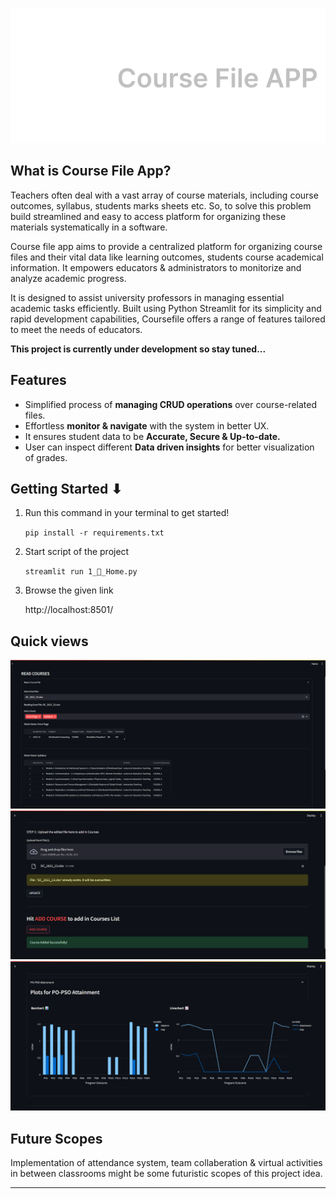 <p align="center">
  <img src="./images/cfa_frame.svg" alt="Sublime's custom image"/>
</p>


## What is Course File App?

Teachers often deal with a vast array of course materials, including course outcomes, syllabus, students marks sheets etc. So, to solve this problem build  streamlined and easy to access platform for organizing these materials systematically in a software.

Course file app aims to provide a centralized platform for organizing course files and their vital data like learning outcomes, students course academical information. It empowers educators & administrators to monitorize and analyze academic progress.

It is designed to assist university professors in managing essential academic tasks efficiently. Built using Python Streamlit for its simplicity and rapid development capabilities, Coursefile offers a range of features tailored to meet the needs of educators.

**This project is currently under development so stay tuned...**


## Features

- Simplified process of **managing CRUD operations** over
   course-related files.     
- Effortless **monitor & navigate** with the system in better UX. 
- It ensures student data to be **Accurate, Secure & Up-to-date.**
- User can inspect different **Data driven insights** for better visualization of grades.


## Getting Started ⬇
  

 1. Run this command in your terminal to get started!
	
     `pip install -r requirements.txt`
	
 2. Start script of the project
	
     `streamlit run 1_📍_Home.py`

 3. Browse the given link
	
      http://localhost:8501/


## Quick views

<p align="center">
  <img src="./images/read_course.png" alt="Sublime's custom image"/>

  <img src="./images/updation.png" alt="Sublime's custom image"/>

  <img src="./images/data_visualise.png" alt="Sublime's custom image"/>
</p>

## Future Scopes 

Implementation of attendance system, team collaberation & virtual activities in between classrooms might be some futuristic scopes of this project idea.

---


